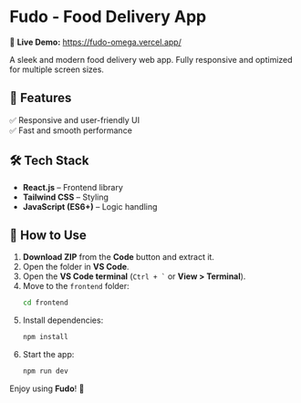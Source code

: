 # Fudo - Food Delivery App  
🔗 **Live Demo:** https://fudo-omega.vercel.app/  

A sleek and modern food delivery web app. Fully responsive and optimized for multiple screen sizes.  

## 🚀 Features  
✅ Responsive and user-friendly UI  
✅ Fast and smooth performance  

## 🛠 Tech Stack  
- **React.js** – Frontend library    
- **Tailwind CSS** – Styling  
- **JavaScript (ES6+)** – Logic handling  

## 📌 How to Use  
1. **Download ZIP** from the **Code** button and extract it.  
2. Open the folder in **VS Code**.  
3. Open the **VS Code terminal** (`` Ctrl + ` `` or **View > Terminal**).  
4. Move to the `frontend` folder:  
   ```bash
   cd frontend
   ```  
5. Install dependencies:  
   ```bash
   npm install
   ```  
6. Start the app:  
   ```bash
   npm run dev
   ```  

Enjoy using **Fudo**! 🚀
